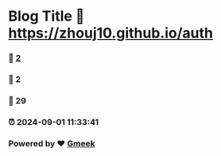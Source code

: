 # Blog Title :link: https://zhouj10.github.io/auth 
### :page_facing_up: [2](https://zhouj10.github.io/auth/tag.html) 
### :speech_balloon: 2 
### :hibiscus: 29 
### :alarm_clock: 2024-09-01 11:33:41 
### Powered by :heart: [Gmeek](https://github.com/Meekdai/Gmeek)
